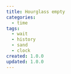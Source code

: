 ```yaml
---
title: Hourglass empty
categories:
  - time
tags:
  - wait
  - history
  - sand
  - clock
created: 1.0.0
updated: 1.0.0
---
```

